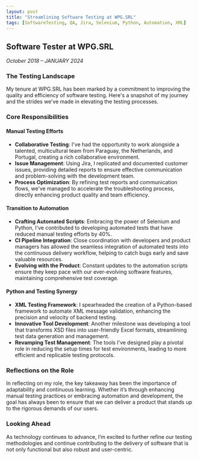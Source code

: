 ```yaml
---
layout: post
title: "Streamlining Software Testing at WPG.SRL"
tags: [SoftwareTesting, QA, Jira, Selenium, Python, Automation, XML]
---
```


## Software Tester at WPG.SRL
*October 2018 – JANUARY 2024*

### The Testing Landscape

My tenure at WPG.SRL has been marked by a commitment to improving the quality and efficiency of software testing. Here's a snapshot of my journey and the strides we've made in elevating the testing processes.

### Core Responsibilities

#### Manual Testing Efforts
- **Collaborative Testing**: I've had the opportunity to work alongside a talented, multicultural team from Paraguay, the Netherlands, and Portugal, creating a rich collaborative environment.
- **Issue Management**: Using Jira, I replicated and documented customer issues, providing detailed reports to ensure effective communication and problem-solving with the development team.
- **Process Optimization**: By refining test reports and communication flows, we've managed to accelerate the troubleshooting process, directly enhancing product quality and team efficiency.

#### Transition to Automation
- **Crafting Automated Scripts**: Embracing the power of Selenium and Python, I've contributed to developing automated tests that have reduced manual testing efforts by 40%.
- **CI Pipeline Integration**: Close coordination with developers and product managers has allowed the seamless integration of automated tests into the continuous delivery workflow, helping to catch bugs early and save valuable resources.
- **Evolving with the Product**: Constant updates to the automation scripts ensure they keep pace with our ever-evolving software features, maintaining comprehensive test coverage.

#### Python and Testing Synergy
- **XML Testing Framework**: I spearheaded the creation of a Python-based framework to automate XML message validation, enhancing the precision and velocity of backend testing.
- **Innovative Tool Development**: Another milestone was developing a tool that transforms XSD files into user-friendly Excel formats, streamlining test data generation and management.
- **Revamping Test Management**: The tools I've designed play a pivotal role in reducing the setup times for test environments, leading to more efficient and replicable testing protocols.

### Reflections on the Role

In reflecting on my role, the key takeaway has been the importance of adaptability and continuous learning. Whether it’s through enhancing manual testing practices or embracing automation and development, the goal has always been to ensure that we can deliver a product that stands up to the rigorous demands of our users.

### Looking Ahead

As technology continues to advance, I’m excited to further refine our testing methodologies and continue contributing to the delivery of software that is not only functional but also robust and user-centric.
